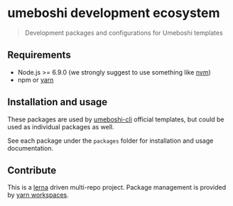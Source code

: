 # umeboshi development ecosystem

> Development packages and configurations for Umeboshi templates

## Requirements

* Node.js >= 6.9.0 (we strongly suggest to use something like [nvm](https://github.com/creationix/nvm))
* npm or [yarn](https://yarnpkg.com/lang/en/)

## Installation and usage

These packages are used by [umeboshi-cli](https://github.com/dwightjack/umeboshi-cli) official templates, but could be used as individual packages as well.

See each package under the `packages` folder for installation and usage documentation.

## Contribute

This is a [lerna](https://github.com/lerna/lerna) driven multi-repo project. Package management is provided by [yarn workspaces](https://yarnpkg.com/lang/en/docs/workspaces/).